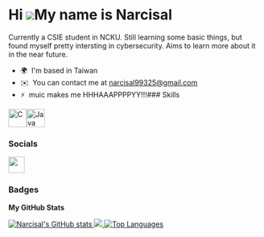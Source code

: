 Hi ![](https://user-images.githubusercontent.com/18350557/176309783-0785949b-9127-417c-8b55-ab5a4333674e.gif)My name is Narcisal
================================================================================================================================

Currently a CSIE student in NCKU. Still learning some basic things, but found myself pretty intersting in cybersecurity. Aims to learn more about it in the near future.

*   🌍  I'm based in Taiwan
*   ✉️  You can contact me at [narcisal99325@gmail.com](mailto:narcisal99325@gmail.com)
*   ⚡  muic makes me HHHAAAPPPPYY!!!### Skills 
<p align="left">
<a href="https://docs.microsoft.com/en-us/cpp/?view=msvc-170" target="_blank" rel="noreferrer"><img src="https://raw.githubusercontent.com/danielcranney/readme-generator/main/public/icons/skills/c-colored.svg" width="36" height="36" alt="C" /></a><a href="https://www.oracle.com/java/" target="_blank" rel="noreferrer"><img src="https://raw.githubusercontent.com/danielcranney/readme-generator/main/public/icons/skills/java-colored.svg" width="36" height="36" alt="Java" /></a>
                    </p>
                    
### Socials

<p align="left">
  <a href="https://www.github.com/Narcisal" target="_blank" rel="noreferrer">
    <picture>
      <source media="(prefers-color-scheme: dark)" srcset="https://raw.githubusercontent.com/danielcranney/readme-generator/main/public/icons/socials/github-dark.svg" />
      <source media="(prefers-color-scheme: light)" srcset="https://raw.githubusercontent.com/danielcranney/readme-generator/main/public/icons/socials/github.svg" />
      <img src="https://raw.githubusercontent.com/danielcranney/readme-generator/main/public/icons/socials/github.svg" width="32" height="32" />
    </picture>
  </a>
</p>

### Badges

**My GitHub Stats**
  
<a href="http://www.github.com/Narcisal">
  <img src="https://github-readme-stats.vercel.app/api?username=Narcisal&show_icons=true&title_color=0891b2&text_color=ffffff&icon_color=0891b2&bg_color=1c1917&hide_border=true" alt="Narcisal's GitHub stats" />
</a>

<a href="http://www.github.com/Narcisal">
  <img src="https://github-readme-streak-stats.herokuapp.com/?user=Narcisal&stroke=ffffff&background=1c1917&ring=0891b2&fire=0891b2&currStreakNum=ffffff&currStreakLabel=0891b2&sideNums=ffffff&sideLabels=ffffff&dates=ffffff&hide_border=true" />
</a>

<a href="https://github.com/Narcisal">
  <img src="https://github-readme-stats.vercel.app/api/top-langs/?username=Narcisal&langs_count=10&title_color=0891b2&text_color=ffffff&icon_color=0891b2&bg_color=1c1917&hide_border=true&locale=en&custom_title=Top%20Languages" alt="Top Languages" />
</a>

